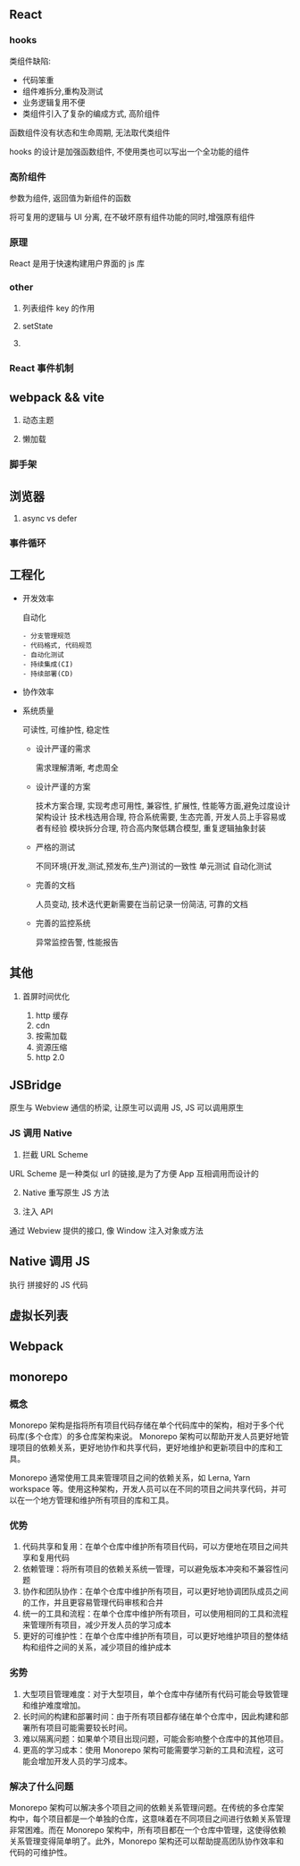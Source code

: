 ## React

### hooks

类组件缺陷:

- 代码笨重
- 组件难拆分,重构及测试
- 业务逻辑复用不便
- 类组件引入了复杂的编成方式, 高阶组件

函数组件没有状态和生命周期, 无法取代类组件

hooks 的设计是加强函数组件, 不使用类也可以写出一个全功能的组件

### 高阶组件

参数为组件, 返回值为新组件的函数

将可复用的逻辑与 UI 分离, 在不破坏原有组件功能的同时,增强原有组件

### 原理

React 是用于快速构建用户界面的 js 库

### other

1. 列表组件 key 的作用

2. setState

3.

### React 事件机制

## webpack && vite

1. 动态主题

2. 懒加载

### 脚手架

## 浏览器

1. async vs defer

### 事件循环

## 工程化

- 开发效率

  自动化

      - 分支管理规范
      - 代码格式, 代码规范
      - 自动化测试
      - 持续集成(CI)
      - 持续部署(CD)

- 协作效率

- 系统质量

  可读性, 可维护性, 稳定性

  - 设计严谨的需求

    需求理解清晰, 考虑周全

  - 设计严谨的方案

    技术方案合理, 实现考虑可用性, 兼容性, 扩展性, 性能等方面,避免过度设计
    架构设计
    技术栈选用合理, 符合系统需要, 生态完善, 开发人员上手容易或者有经验
    模块拆分合理, 符合高内聚低耦合模型, 重复逻辑抽象封装

  - 严格的测试

    不同环境(开发,测试,预发布,生产)测试的一致性
    单元测试
    自动化测试

  - 完善的文档

    人员变动, 技术迭代更新需要在当前记录一份简洁, 可靠的文档

  - 完善的监控系统

    异常监控告警, 性能报告

## 其他

1. 首屏时间优化

   1. http 缓存
   2. cdn
   3. 按需加载
   4. 资源压缩
   5. http 2.0

## JSBridge

原生与 Webview 通信的桥梁, 让原生可以调用 JS, JS 可以调用原生

### JS 调用 Native

1. 拦截 URL Scheme

URL Scheme 是一种类似 url 的链接,是为了方便 App 互相调用而设计的

2. Native 重写原生 JS 方法

3. 注入 API

通过 Webview 提供的接口, 像 Window 注入对象或方法

## Native 调用 JS

执行 拼接好的 JS 代码

## 虚拟长列表

## Webpack

## monorepo

### 概念

Monorepo 架构是指将所有项目代码存储在单个代码库中的架构，相对于多个代码库(多个仓库）的多仓库架构来说。 Monorepo 架构可以帮助开发人员更好地管理项目的依赖关系，更好地协作和共享代码，更好地维护和更新项目中的库和工具。

Monorepo 通常使用工具来管理项目之间的依赖关系，如 Lerna, Yarn workspace 等。使用这种架构，开发人员可以在不同的项目之间共享代码，并可以在一个地方管理和维护所有项目的库和工具。

### 优势

1. 代码共享和复用：在单个仓库中维护所有项目代码，可以方便地在项目之间共享和复用代码
2. 依赖管理：将所有项目的依赖关系统一管理，可以避免版本冲突和不兼容性问题
3. 协作和团队协作：在单个仓库中维护所有项目，可以更好地协调团队成员之间的工作，并且更容易管理代码审核和合并
4. 统一的工具和流程：在单个仓库中维护所有项目，可以使用相同的工具和流程来管理所有项目，减少开发人员的学习成本
5. 更好的可维护性：在单个仓库中维护所有项目，可以更好地维护项目的整体结构和组件之间的关系，减少项目的维护成本

### 劣势

1. 大型项目管理难度：对于大型项目，单个仓库中存储所有代码可能会导致管理和维护难度增加。
2. 长时间的构建和部署时间：由于所有项目都存储在单个仓库中，因此构建和部署所有项目可能需要较长时间。
3. 难以隔离问题：如果单个项目出现问题，可能会影响整个仓库中的其他项目。
4. 更高的学习成本：使用 Monorepo 架构可能需要学习新的工具和流程，这可能会增加开发人员的学习成本。

### 解决了什么问题

Monorepo 架构可以解决多个项目之间的依赖关系管理问题。在传统的多仓库架构中，每个项目都是一个单独的仓库，这意味着在不同项目之间进行依赖关系管理非常困难。而在 Monorepo 架构中，所有项目都在一个仓库中管理，这使得依赖关系管理变得简单明了。此外，Monorepo 架构还可以帮助提高团队协作效率和代码的可维护性。
